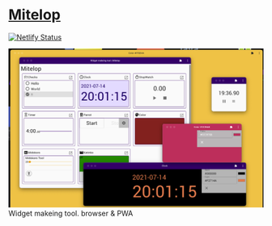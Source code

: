 # [Mitelop](https://mitelop.anozon.me/)

[![Netlify Status](https://api.netlify.com/api/v1/badges/05267c3a-64b6-4bfc-84fa-1ef185c33f79/deploy-status)](https://app.netlify.com/sites/clever-gates-3e4838/deploys)

![./ss](./ss.png)
Widget makeing tool. browser & PWA
